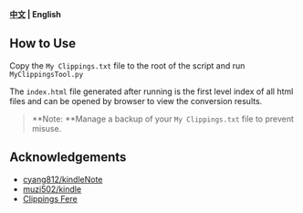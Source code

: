 **[中文](README.md) | English**

## How to Use

Copy the `My Clippings.txt` file to the root of the script and run `MyClippingsTool.py` 

The `index.html` file generated after running is the first level index of all html files and can be opened by browser to view the conversion results.

> **Note: **Manage a backup of your `My Clippings.txt` file to prevent misuse.

## Acknowledgements

- [cyang812/kindleNote](https://github.com/cyang812/kindleNote)
- [muzi502/kindle](https://github.com/muzi502/kindle)
- [Clippings Fere](https://bookfere.com/tools#ClippingsFere)